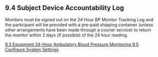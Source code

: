 ## 9.4 Subject Device Accountability Log

Monitors must be signed out on the 24 Hour BP Monitor Tracking Log and the participant will be provided with a pre-paid shipping container (unless other arrangements have been made through a courier service) to return the monitor within 2 days (if possible) of the 24 hour reading.

<div class="center">
<div class="btn-group">
  <a href=":pages_path:/manuals/ambulatory-blood-pressure-monitoring/9-03-equipment.md" class="btn btn-default">
    <span class="glyphicon glyphicon-chevron-left"></span>
    9.3 Equipment
  </a>

  <a href=":pages_path:/manuals/ambulatory-blood-pressure-monitoring" class="btn btn-default">
    <span class="glyphicon glyphicon-chevron-up"></span>
    24-Hour Ambulatory Blood Pressure Monitoring
  </a>

  <a href=":pages_path:/manuals/ambulatory-blood-pressure-monitoring/9-05-configure-system-settings.md" class="btn btn-success">
    9.5 Configure System Settings
    <span class="glyphicon glyphicon-chevron-right"></span>
  </a>
</div>
</div>
